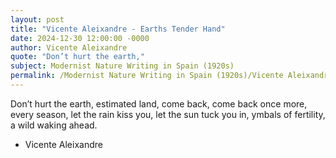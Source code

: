 ```yaml
---
layout: post
title: "Vicente Aleixandre - Earths Tender Hand"
date: 2024-12-30 12:00:00 -0000
author: Vicente Aleixandre
quote: "Don’t hurt the earth,"
subject: Modernist Nature Writing in Spain (1920s)
permalink: /Modernist Nature Writing in Spain (1920s)/Vicente Aleixandre/Vicente Aleixandre - Earths Tender Hand
---
```


Don’t hurt the earth,
estimated land,
come back, come back
once more, every season,
let the rain kiss you,
let the sun tuck you in,
ymbals of fertility,
a wild waking ahead.

- Vicente Aleixandre
